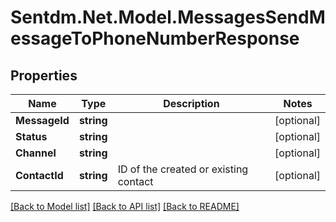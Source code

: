 # Sentdm.Net.Model.MessagesSendMessageToPhoneNumberResponse

## Properties

Name | Type | Description | Notes
------------ | ------------- | ------------- | -------------
**MessageId** | **string** |  | [optional] 
**Status** | **string** |  | [optional] 
**Channel** | **string** |  | [optional] 
**ContactId** | **string** | ID of the created or existing contact | [optional] 

[[Back to Model list]](../README.md#documentation-for-models) [[Back to API list]](../README.md#documentation-for-api-endpoints) [[Back to README]](../README.md)

